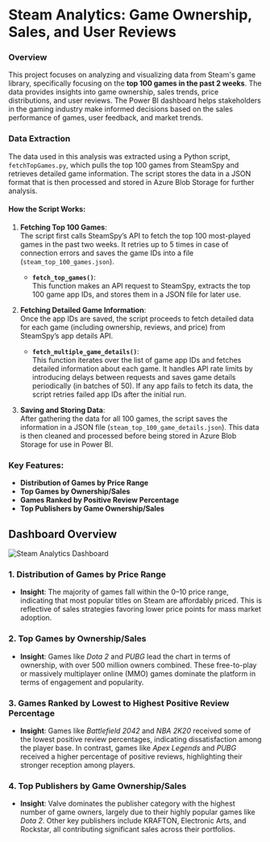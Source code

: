# Steam Analytics: Game Ownership, Sales, and User Reviews

### Overview  
This project focuses on analyzing and visualizing data from Steam's game library, specifically focusing on the **top 100 games in the past 2 weeks**. The data provides insights into game ownership, sales trends, price distributions, and user reviews. The Power BI dashboard helps stakeholders in the gaming industry make informed decisions based on the sales performance of games, user feedback, and market trends.

### Data Extraction

The data used in this analysis was extracted using a Python script, `fetchTopGames.py`, which pulls the top 100 games from SteamSpy and retrieves detailed game information. The script stores the data in a JSON format that is then processed and stored in Azure Blob Storage for further analysis.

#### How the Script Works:

1. **Fetching Top 100 Games**:  
   The script first calls SteamSpy’s API to fetch the top 100 most-played games in the past two weeks. It retries up to 5 times in case of connection errors and saves the game IDs into a file (`steam_top_100_games.json`).

   - **`fetch_top_games()`**:  
   This function makes an API request to SteamSpy, extracts the top 100 game app IDs, and stores them in a JSON file for later use.

2. **Fetching Detailed Game Information**:  
   Once the app IDs are saved, the script proceeds to fetch detailed data for each game (including ownership, reviews, and price) from SteamSpy’s app details API.

   - **`fetch_multiple_game_details()`**:  
   This function iterates over the list of game app IDs and fetches detailed information about each game. It handles API rate limits by introducing delays between requests and saves game details periodically (in batches of 50). If any app fails to fetch its data, the script retries failed app IDs after the initial run.

3. **Saving and Storing Data**:  
   After gathering the data for all 100 games, the script saves the information in a JSON file (`steam_top_100_game_details.json`). This data is then cleaned and processed before being stored in Azure Blob Storage for use in Power BI.

### Key Features:

- **Distribution of Games by Price Range**
- **Top Games by Ownership/Sales**
- **Games Ranked by Positive Review Percentage**
- **Top Publishers by Game Ownership/Sales**

## Dashboard Overview

![Steam Analytics Dashboard](https://github.com/user-attachments/assets/e22e5583-a39d-4f10-abf1-419d3abc9db7)


### 1. **Distribution of Games by Price Range**
   - **Insight**: The majority of games fall within the $0–$10 price range, indicating that most popular titles on Steam are affordably priced. This is reflective of sales strategies favoring lower price points for mass market adoption.

### 2. **Top Games by Ownership/Sales**
   - **Insight**: Games like *Dota 2* and *PUBG* lead the chart in terms of ownership, with over 500 million owners combined. These free-to-play or massively multiplayer online (MMO) games dominate the platform in terms of engagement and popularity.

### 3. **Games Ranked by Lowest to Highest Positive Review Percentage**
   - **Insight**: Games like *Battlefield 2042* and *NBA 2K20* received some of the lowest positive review percentages, indicating dissatisfaction among the player base. In contrast, games like *Apex Legends* and *PUBG* received a higher percentage of positive reviews, highlighting their stronger reception among players.

### 4. **Top Publishers by Game Ownership/Sales**
   - **Insight**: Valve dominates the publisher category with the highest number of game owners, largely due to their highly popular games like *Dota 2*. Other key publishers include KRAFTON, Electronic Arts, and Rockstar, all contributing significant sales across their portfolios.
